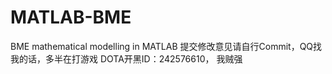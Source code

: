 # MATLAB-BME
BME mathematical modelling in MATLAB
提交修改意见请自行Commit，QQ找我的话，多半在打游戏
DOTA开黑ID：242576610， 我贼强
